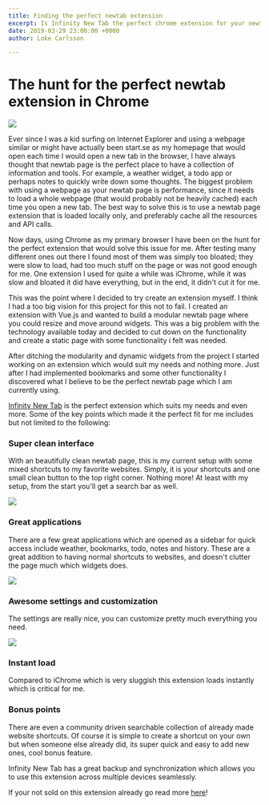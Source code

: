 ```yaml
---
title: Finding the perfect newtab extension
excerpt: Is Infinity New Tab the perfect chrome extension for your newtab page?
date: 2019-03-29 23:00:00 +0000
author: Loke Carlsson

---
```

# The hunt for the perfect newtab extension in Chrome

![](https://i.imgur.com/4sUJgca.png)

Ever since I was a kid surfing on Internet Explorer and using a webpage similar or might have actually been start.se as my homepage that would open each time I would open a new tab in the browser, I have always thought that newtab page is the perfect place to have a collection of information and tools. For example, a weather widget, a todo app or perhaps notes to quickly write down some thoughts. The biggest problem with using a webpage as your newtab page is performance, since it needs to load a whole webpage (that would probably not be heavily cached) each time you open a new tab. The best way to solve this is to use a newtab page extension that is loaded locally only, and preferably cache all the resources and API calls.

Now days, using Chrome as my primary browser I have been on the hunt for the perfect extension that would solve this issue for me. After testing many different ones out there I found most of them was simply too bloated; they were slow to load, had too much stuff on the page or was not good enough for me. One extension I used for quite a while was iChrome, while it was slow and bloated it did have everything, but in the end, it didn't cut it for me.

This was the point where I decided to try create an extension myself. I think I had a too big vision for this project for this not to fail. I created an extension with Vue.js and wanted to build a modular newtab page where you could resize and move around widgets. This was a big problem with the technology available today and decided to cut down on the functionality and create a static page with some functionality i felt was needed.

After ditching the modularity and dynamic widgets from the project I started working on an extension which would suit my needs and nothing more. Just after I had implemented bookmarks and some other functionality I discovered what I believe to be the perfect newtab page which I am currently using.

[Infinity New Tab](https://chrome.google.com/webstore/detail/infinity-new-tab-pro/nnnkddnnlpamobajfibfdgfnbcnkgngh "https://chrome.google.com/webstore/detail/infinity-new-tab-pro/nnnkddnnlpamobajfibfdgfnbcnkgngh") is the perfect extension which suits my needs and even more.  Some of the key points which made it the perfect fit for me includes but not limited to the following:

### Super clean interface

With an beautifully clean newtab page, this is my current setup with some mixed shortcuts to my favorite websites. Simply, it is your shortcuts and one small clean button to the top right corner. Nothing more! At least with my setup, from the start you'll get a search bar as well.

![](https://i.imgur.com/W9IAVpK.png)

### Great applications

There are a few great applications which are opened as a sidebar for quick access include weather, bookmarks, todo, notes and history. These are a great addition to having normal shortcuts to websites, and doesn't clutter the page much which widgets does.

![](https://i.imgur.com/DGkHyGI.png)

### Awesome settings and customization

The settings are really nice, you can customize pretty much everything you need.

![](https://i.imgur.com/MhnNmK3.png)

### Instant load

Compared to iChrome which is very sluggish this extension loads instantly which is critical for me.

### Bonus points

There are even a community driven searchable collection of already made website shortcuts. Of course it is simple to create a shortcut on your own but when someone else already did, its super quick and easy to add new ones, cool bonus feature.

Infinity New Tab has a great backup and synchronization which allows you to use this extension across multiple devices seamlessly.

If your not sold on this extension already go read more [here](https://chrome.google.com/webstore/detail/infinity-new-tab-pro/nnnkddnnlpamobajfibfdgfnbcnkgngh "https://chrome.google.com/webstore/detail/infinity-new-tab-pro/nnnkddnnlpamobajfibfdgfnbcnkgngh")!